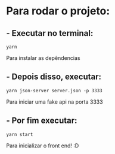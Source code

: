 # Para rodar o projeto:

  ## - Executar no terminal:

    yarn

  Para instalar as depêndencias

  ## - Depois disso, executar:

    yarn json-server server.json -p 3333

  Para iniciar uma fake api na porta 3333

  ## - Por fim executar:

    yarn start

  Para inicializar o front end! :D
    